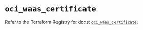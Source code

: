 # `oci_waas_certificate`

Refer to the Terraform Registry for docs: [`oci_waas_certificate`](https://registry.terraform.io/providers/hashicorp/oci/7.19.0/docs/resources/waas_certificate).
